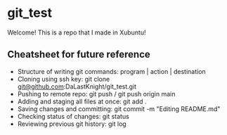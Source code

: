 # git_test

Welcome! This is a repo that I made in Xubuntu!

## Cheatsheet for future reference

- Structure of writing git commands: program | action | destination
- Cloning using ssh key: git clone git@github.com:DaLastKnight/git_test.git
- Pushing to remote repo: git push / git push origin main
- Adding and staging all files at once: git add .
- Saving changes and committing: git commit -m "Editing README.md"
- Checking status of changes: git status
- Reviewing previous git history: git log